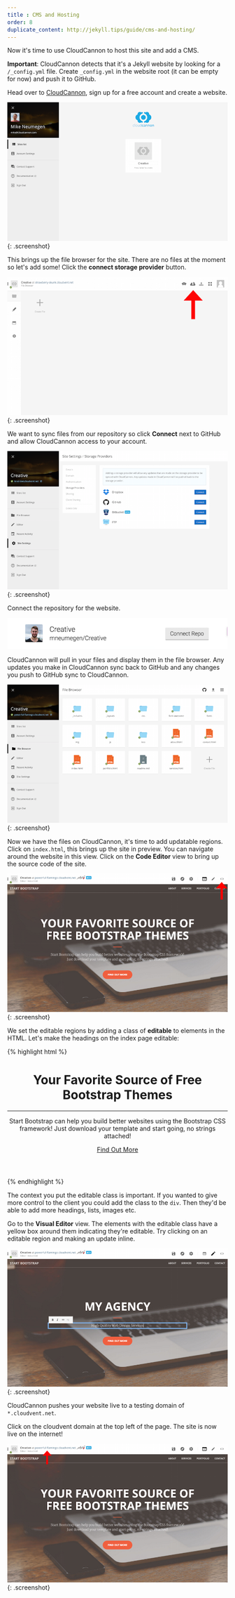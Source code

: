 ```yaml
---
title : CMS and Hosting
order: 8
duplicate_content: http://jekyll.tips/guide/cms-and-hosting/
---
```


Now it's time to use CloudCannon to host this site and add a CMS.

**Important**: CloudCannon detects that it's a Jekyll website by looking for a `/_config.yml` file. Create `_config.yml` in the website root (it can be empty for now) and push it to GitHub.

Head over to [CloudCannon](http://cloudcannon.com), sign up for a free account and create a website.

![Create Site](/img/guide/cms/create_site.png){: .screenshot}

This brings up the file browser for the site. There are no files at the moment so let's add some! Click the **connect storage provider** button.

![Dashboard](/img/guide/cms/dashboard.png){: .screenshot}

We want to sync files from our repository so click **Connect** next to GitHub and allow CloudCannon access to your account.

![Connect](/img/guide/cms/connect.png){: .screenshot}

Connect the repository for the website.

![Repo](/img/guide/cms/repo.png)

CloudCannon will pull in your files and display them in the file browser. Any updates you make in CloudCannon sync back to GitHub and any changes you push to GitHub sync to CloudCannon.

![Files](/img/guide/cms/files.png){: .screenshot}

Now we have the files on CloudCannon, it's time to add updatable regions. Click on `index.html`, this brings up the site in preview. You can navigate around the website in this view. Click on the **Code Editor** view to bring up the source code of the site.

![Preview](/img/guide/cms/preview.png){: .screenshot}

We set the editable regions by adding a class of **editable** to elements in the HTML. Let's make the headings on the index page editable:

{% highlight html %}
<header>
  <div class="header-content">
    <div class="header-content-inner">
      <h1 class="editable">Your Favorite Source of Free Bootstrap Themes</h1>
      <hr>
      <p class="editable">Start Bootstrap can help you build better websites using the Bootstrap CSS framework! Just download your template and start going, no strings attached!</p>
      <a href="#about" class="btn btn-primary btn-xl page-scroll">Find Out More</a>
    </div>
  </div>
</header>
{% endhighlight %}

The context you put the editable class is important. If you wanted to give more control to the client you could add the class to the `div`. Then they'd be able to add more headings, lists, images etc.

Go to the **Visual Editor** view. The elements with the editable class have a yellow box around them indicating they're editable. Try clicking on an editable region and making an update inline.

![Visual Editor](/img/guide/cms/visual.png){: .screenshot}

CloudCannon pushes your website live to a testing domain of `*.cloudvent.net`.

Click on the cloudvent domain at the top left of the page. The site is now live on the internet!

![Cloudvent](/img/guide/cms/cloudvent.png){: .screenshot}
